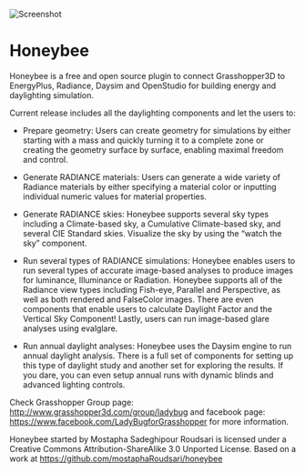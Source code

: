 ![Screenshot](http://api.ning.com/files/OsG-NixX39fgvBguMkfqhfQB8A6qoIOoishY-IJX5jjM5aTt7vHdO05*4SLN3rLPUVIksyARyzUIMt3w1gJPlWA3aO-DlMvQ/Merged_Icons_2.png?width=200)


Honeybee
========

Honeybee is a free and open source plugin to connect Grasshopper3D to EnergyPlus, Radiance, Daysim and OpenStudio for building energy and daylighting simulation.


Current release includes all the daylighting components and let the users to:

-   Prepare geometry: Users can create geometry for simulations by either starting with a mass and quickly turning it to a complete zone or creating the geometry surface by surface, enabling maximal freedom and control.

-  Generate RADIANCE materials: Users can generate a wide variety of Radiance materials by either specifying a material color or inputting individual numeric values for material properties.

-  Generate RADIANCE skies: Honeybee supports several sky types including a Climate-based sky, a Cumulative Climate-based sky, and several CIE Standard skies. Visualize the sky by using the “watch the sky” component.

-  Run several types of RADIANCE simulations: Honeybee enables users to run several types of accurate image-based analyses to produce images for luminance, Illuminance or Radiation. Honeybee supports all of the Radiance view types including Fish-eye, Parallel and Perspective, as well as both rendered and FalseColor images.  There are even components that enable users to calculate Daylight Factor and the Vertical Sky Component! Lastly, users can run image-based glare analyses using evalglare.

-  Run annual daylight analyses: Honeybee uses the Daysim engine to run annual daylight analysis. There is a full set of components for setting up this type of daylight study and another set for exploring the results. If you dare, you can even setup annual runs with dynamic blinds and advanced lighting controls.

Check Grasshopper Group page: http://www.grasshopper3d.com/group/ladybug and facebook page: https://www.facebook.com/LadyBugforGrasshopper for more information.

Honeybee started by Mostapha Sadeghipour Roudsari is licensed under a Creative Commons Attribution-ShareAlike 3.0 Unported License. Based on a work at https://github.com/mostaphaRoudsari/honeybee

